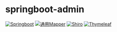 # springboot-admin
<p>
  <a href="javascript:void(0);"><img src="https://img.shields.io/badge/Springboot-2.2.1-brightgreen" alt="Springboot"></a>
  <a href="javascript:void(0);"><img src="https://img.shields.io/badge/%E9%80%9A%E7%94%A8Mapper-2.0.1-blue" alt="通用Mapper"></a>
  <a href="javascript:void(0);"><img src="https://img.shields.io/badge/Shiro-1.4.0-lightgrey" alt="Shiro"></a>
  <a href="javascript:void(0);"><img src="https://img.shields.io/badge/Thymeleaf-3.0.11-important" alt="Thymeleaf"></a>
</p>


